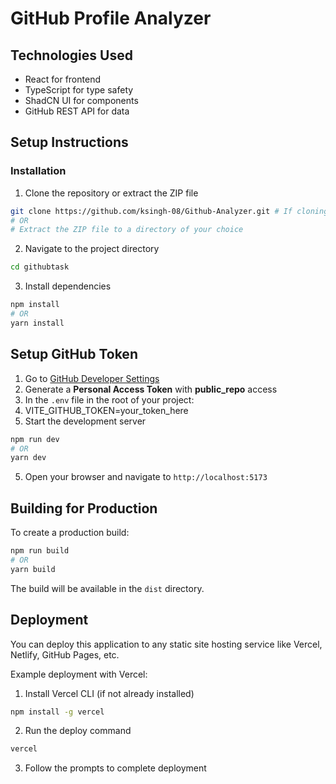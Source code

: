 # GitHub Profile Analyzer

## Technologies Used

- React for frontend
- TypeScript for type safety
- ShadCN UI for components
- GitHub REST API for data

## Setup Instructions

### Installation

1. Clone the repository or extract the ZIP file
```bash
git clone https://github.com/ksingh-08/Github-Analyzer.git # If cloning from repository
# OR
# Extract the ZIP file to a directory of your choice
```

2. Navigate to the project directory
```bash
cd githubtask
```

3. Install dependencies
```bash
npm install
# OR
yarn install
```
## Setup GitHub Token 

1. Go to [GitHub Developer Settings](https://github.com/settings/tokens)
2. Generate a **Personal Access Token** with **public_repo** access
3. In the `.env` file in the root of your project:
4. VITE_GITHUB_TOKEN=your_token_here
4. Start the development server

```bash
npm run dev
# OR 
yarn dev
```

5. Open your browser and navigate to `http://localhost:5173`

## Building for Production

To create a production build:

```bash
npm run build
# OR
yarn build
```

The build will be available in the `dist` directory.



## Deployment

You can deploy this application to any static site hosting service like Vercel, Netlify, GitHub Pages, etc.

Example deployment with Vercel:

1. Install Vercel CLI (if not already installed)
```bash
npm install -g vercel
```

2. Run the deploy command
```bash
vercel
```

3. Follow the prompts to complete deployment



